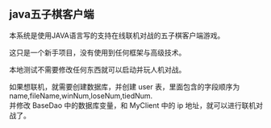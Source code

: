 ## java五子棋客户端

本系统是使用JAVA语言写的支持在线联机对战的五子棋客户端游戏。

这只是一个新手项目，没有使用到任何框架与高级技术。

本地测试不需要修改任何东西就可以启动并玩人机对战。

如果想联机，就需要创建数据库，并创建 user 表，里面包含的字段顺序为 name,fileName,winNum,loseNum,tiedNum.  
并修改 BaseDao 中的数据库变量，和 MyClient 中的 ip 地址，就可以进行联机对战了。
